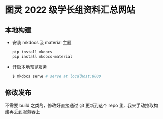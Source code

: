 # 图灵 2022 级学长组资料汇总网站

## 本地构建

- 安装 mkdocs 及 material 主题
    ```sh
    pip install mkdocs
    pip install mkdocs-material
    ```
- 开启本地预览服务
    ```sh
    $ mkdocs serve # serve at localhost:8000
    ```

## 修改发布

不需要 build 之类的，修改好直接通过 git 更新到这个 repo 里，我来手动拉取构建再丢到服务器上